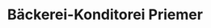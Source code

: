 ---
title: "Bäckerei-Konditorei Priemer"
url: /braunschweig/baeckerei-konditorei-priemer/
shop: Bäckerei
---